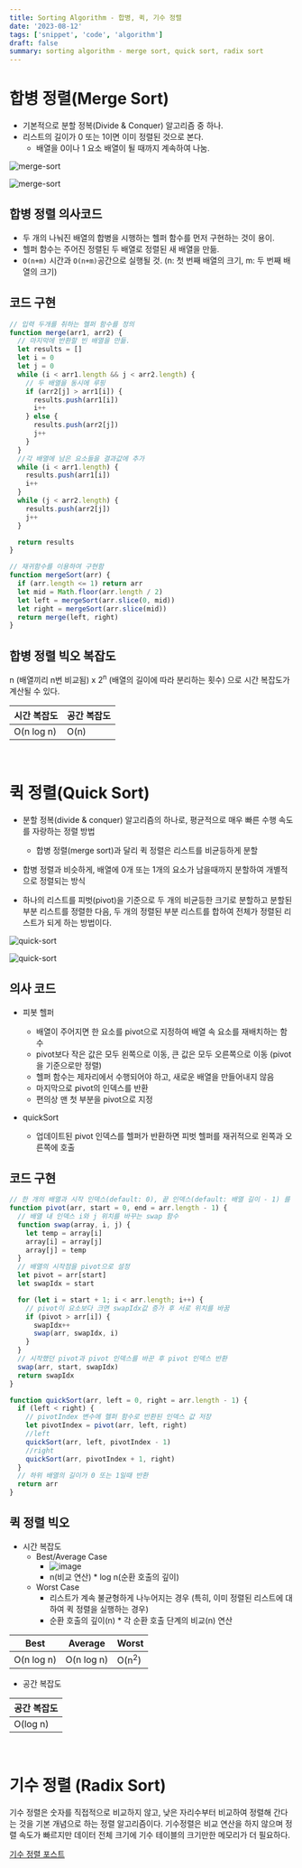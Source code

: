 ```yaml
---
title: Sorting Algorithm - 합병, 퀵, 기수 정렬
date: '2023-08-12'
tags: ['snippet', 'code', 'algorithm']
draft: false
summary: sorting algorithm - merge sort, quick sort, radix sort
---
```


# 합병 정렬(Merge Sort)

- 기본적으로 분할 정복(Divide & Conquer) 알고리즘 중 하나.
- 리스트의 길이가 0 또는 1이면 이미 정렬된 것으로 본다.
  - 배열을 0이나 1 요소 배열이 될 때까지 계속하여 나눔.

![merge-sort](https://github.com/wontae99/woncha-typescript/assets/109476712/df5be5f1-9a48-4fb7-bcaa-fb0962109d1d)

![merge-sort](https://github.com/wontae99/woncha-typescript/assets/109476712/128a63be-8593-4cd3-aa51-06c174a0a561)

## 합병 정렬 의사코드

- 두 개의 나눠진 배열의 합병을 시행하는 헬퍼 함수를 먼저 구현하는 것이 용이.
- 헬퍼 함수는 주어진 정렬된 두 배열로 정렬된 새 배열을 만듦.
- `O(n+m)` 시간과 `O(n+m)`공간으로 실행될 것. (n: 첫 번째 배열의 크기, m: 두 번째 배열의 크기)

## 코드 구현

```javascript
// 입력 두개를 취하는 헬퍼 함수를 정의
function merge(arr1, arr2) {
  // 마지막에 반환할 빈 배열을 만듦.
  let results = []
  let i = 0
  let j = 0
  while (i < arr1.length && j < arr2.length) {
    // 두 배열을 동시에 루핑
    if (arr2[j] > arr1[i]) {
      results.push(arr1[i])
      i++
    } else {
      results.push(arr2[j])
      j++
    }
  }
  //각 배열에 남은 요소들을 결과값에 추가
  while (i < arr1.length) {
    results.push(arr1[i])
    i++
  }
  while (j < arr2.length) {
    results.push(arr2[j])
    j++
  }

  return results
}

// 재귀함수를 이용하여 구현함
function mergeSort(arr) {
  if (arr.length <= 1) return arr
  let mid = Math.floor(arr.length / 2)
  let left = mergeSort(arr.slice(0, mid))
  let right = mergeSort(arr.slice(mid))
  return merge(left, right)
}
```

## 합병 정렬 빅오 복잡도

n (배열끼리 n번 비교됨) x 2<sup>n</sup> (배열의 길이에 따라 분리하는 횟수) 으로 시간 복잡도가 계산될 수 있다.

| 시간 복잡도 | 공간 복잡도 |
| ----------- | ----------- |
| O(n log n)  | O(n)        |

<br/>

# 퀵 정렬(Quick Sort)

- 분할 정복(divide & conquer) 알고리즘의 하나로, 평균적으로 매우 빠른 수행 속도를 자랑하는 정렬 방법

  - 합병 정렬(merge sort)과 달리 퀵 정렬은 리스트를 비균등하게 분할

- 합병 정렬과 비슷하게, 배열에 0개 또는 1개의 요소가 남을때까지 분할하여 개별적으로 정렬되는 방식

- 하나의 리스트를 피벗(pivot)을 기준으로 두 개의 비균등한 크기로 분할하고 분할된 부분 리스트를 정렬한 다음, 두 개의 정렬된 부분 리스트를 합하여 전체가 정렬된 리스트가 되게 하는 방법이다.

![quick-sort](https://github.com/wontae99/woncha-typescript/assets/109476712/286c1f9a-71d3-4f9c-9ae1-2116fa4d6888)

![quick-sort](https://github.com/wontae99/woncha-typescript/assets/109476712/111ee3ca-4923-40d6-92b2-34a65b90949b)

## 의사 코드

- 피봇 헬퍼

  - 배열이 주어지면 한 요소를 pivot으로 지정하여 배열 속 요소를 재배치하는 함수
  - pivot보다 작은 값은 모두 왼쪽으로 이동, 큰 값은 모두 오른쪽으로 이동 (pivot을 기준으로만 정렬)
  - 헬퍼 함수는 제자리에서 수행되어야 하고, 새로운 배열을 만들어내지 않음
  - 마지막으로 pivot의 인덱스를 반환
  - 편의상 맨 첫 부분을 pivot으로 지정


- quickSort 
  - 업데이트된 pivot 인덱스를 헬퍼가 반환하면 피벗 헬퍼를 재귀적으로 왼쪽과 오른쪽에 호출

## 코드 구현

```javascript
// 한 개의 배열과 시작 인덱스(default: 0), 끝 인덱스(default: 배열 길이 - 1) 를 인수로 받는 헬퍼 함수
function pivot(arr, start = 0, end = arr.length - 1) {
  // 배열 내 인덱스 i와 j 위치를 바꾸는 swap 함수
  function swap(array, i, j) {
    let temp = array[i]
    array[i] = array[j]
    array[j] = temp
  }
  // 배열의 시작점을 pivot으로 설정
  let pivot = arr[start]
  let swapIdx = start

  for (let i = start + 1; i < arr.length; i++) {
    // pivot이 요소보다 크면 swapIdx값 증가 후 서로 위치를 바꿈
    if (pivot > arr[i]) {
      swapIdx++
      swap(arr, swapIdx, i)
    }
  }
  // 시작했던 pivot과 pivot 인덱스를 바꾼 후 pivot 인덱스 반환
  swap(arr, start, swapIdx)
  return swapIdx
}

function quickSort(arr, left = 0, right = arr.length - 1) {
  if (left < right) {
    // pivotIndex 변수에 헬퍼 함수로 반환된 인덱스 값 저장
    let pivotIndex = pivot(arr, left, right) 
    //left
    quickSort(arr, left, pivotIndex - 1)
    //right
    quickSort(arr, pivotIndex + 1, right)
  }
  // 하위 배열의 길이가 0 또는 1일때 반환
  return arr
}
```

## 퀵 정렬 빅오

- 시간 복잡도
  - Best/Average Case
    - ![image](https://github.com/wontae99/woncha-typescript/assets/109476712/9c41b315-ddf2-47ef-8a21-b2268aeac6e3)
    - n(비교 연산) * log n(순환 호출의 깊이)
  - Worst Case 
    - 리스트가 계속 불균형하게 나누어지는 경우 (특히, 이미 정렬된 리스트에 대하여 퀵 정렬을 실행하는 경우)
    - 순환 호출의 깊이(n) * 각 순환 호출 단계의 비교(n) 연산


| Best   | Average | Worst | 
| ------ | ------- | ------|
| O(n log n) | O(n log n)   | O(n<sup>2</sup>)   |


- 공간 복잡도

| 공간 복잡도 |
| ------------- |
| O(log n)          |

<br/>

# 기수 정렬 (Radix Sort)

기수 정렬은 숫자를 직접적으로 비교하지 않고,  낮은 자리수부터 비교하여 정렬해 간다는 것을 기본 개념으로 하는 정렬 알고리즘이다. 기수정렬은 비교 연산을 하지 않으며 정렬 속도가 빠르지만 데이터 전체 크기에 기수 테이블의 크기만한 메모리가 더 필요하다.

[기수 정렬 포스트](https://wontae99.vercel.app/blog/Snippet/radix-sort)